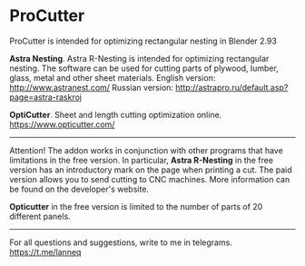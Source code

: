 # ProCutter
ProCutter is intended for optimizing rectangular nesting in Blender 2.93

**Astra Nesting**. Astra R-Nesting is intended for optimizing rectangular nesting. The software can be used for cutting parts of plywood, lumber, glass, metal and other sheet materials.
English version: http://www.astranest.com/
Russian version: http://astrapro.ru/default.asp?page=astra-raskroj

**OptiCutter**. Sheet and length cutting optimization online. https://www.opticutter.com/ 

***
Attention! The addon works in conjunction with other programs that have limitations in the free version. In particular, **Astra R-Nesting** in the free version has an introductory mark on the page when printing a cut. The paid version allows you to send cutting to CNC machines. More information can be found on the developer's website. 

**Opticutter** in the free version is limited to the number of parts of 20 different panels.
***

For all questions and suggestions, write to me in telegrams. https://t.me/lanneq



